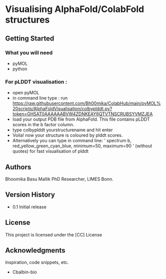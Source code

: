 # Visualising AlphaFold/ColabFold structures


## Getting Started

### What you will need

* pyMOL 
* python

### For pLDDT visualisation : 

* open pyMOL
* in command line type : run https://raw.githubusercontent.com/Bh00mika/ColabHub/main/pyMOL%20scripts/AlphaFoldVisualisation/colbyplddt.py?token=GHSAT0AAAAAABVW4ZDNKEAY6QTVTNSCRUBSYVMZJEA
* load your output PDB file from AlphaFold. This file contains pLDDT scores in the b factor column.
* type colbyplddt yourstructurename and hit enter
* Voila! now your structure is coloured by plddt scores.
* Alternatively you can type in command line:   ' spectrum b, red_yellow_green_cyan_blue, minimum=50, maximum=90 ' (without quotes) for fast visualisation of plddt

## Authors

Bhoomika Basu Mallik
PhD Researcher, LIMES Bonn. 

## Version History

* 0.1
   Initial release

## License

This project is licensed under the [CC] License 

## Acknowledgments

Inspiration, code snippets, etc.
* Cbalbin-bio
